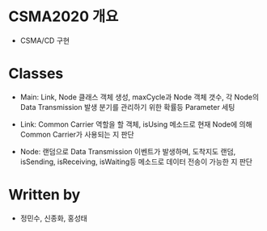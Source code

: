 # CSMA2020 개요

* CSMA/CD 구현

# Classes

* Main: Link, Node 클래스 객체 생성, maxCycle과 Node 객체 갯수, 각 Node의 Data Transmission 발생 분기를 관리하기 위한 확률등 Parameter 세팅

* Link: Common Carrier 역할을 할 객체, isUsing 메소드로 현재 Node에 의해 Common Carrier가 사용되는 지 판단

* Node: 랜덤으로 Data Transmission 이벤트가 발생하며, 도착지도 랜덤, isSending, isReceiving, isWaiting등 메소드로 데이터 전송이 가능한 지 판단

# Written by

* 정민수, 신종화, 홍성태
